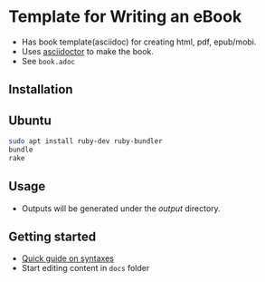 Template for Writing an eBook
=============================

- Has book template(asciidoc) for creating html, pdf, epub/mobi.
- Uses [asciidoctor](http://asciidoctor.org) to make the book.
- See `book.adoc`


Installation
------------

Ubuntu
------

```bash
sudo apt install ruby-dev ruby-bundler
bundle
rake
```

Usage
-----

- Outputs will be generated under the _output_ directory.

Getting started
---------------
- [Quick guide on syntaxes](http://asciidoctor.org/docs/asciidoc-syntax-quick-reference/)
- Start editing content in `docs` folder
